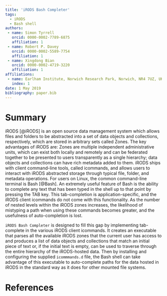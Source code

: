 ```yaml
---
title: 'iRODS Bash Completer'
tags:
  - iRODS
  - Bash shell
authors:
 - name: Simon Tyrrell
   orcid: 0000-0002-7789-6875
   affiliation: 1
 - name: Robert P. Davey
   orcid: 0000-0002-5589-7754
   affiliation: 1
 - name: Xingdong Bian
   orcid: 0000-0002-4719-3220
   affiliation: 1
affiliations:
 - name: Earlham Institute, Norwich Research Park, Norwich, NR4 7UZ, UK.
   index: 1
date: 1 May 2019
bibliography: paper.bib
---
```


# Summary

iRODS [@iRODS] is an open source data management system which allows files and folders to be abstracted into a set of data objects and collections, respectively, which are stored in arbitrary sets called Zones. The key advantages of iRODS are: Zones are multiple independent administrative units, which can exist both locally and remotely and can be federated together to be presented to users transparently as a single hierarchy; data objects and collections can have rich metadata added to them. iRODS ships with client command-line tools, called icommands, and allows users to interact with iRODS abstracted storage through typical file, folder, and metadata operations. For users on Linux, the common command-line terminal is Bash [@Bash]. An extremely useful feature of Bash is the ability to complete any text that has been typed in the shell up to that point by pressing the TAB key. This tab-completion is application-specific, and the iRODS client icommands do not come with this functionality. As the number of nested levels within the iRODS zones increases, the likelihood of mistyping a path when using these commands becomes greater, and the usefulness of auto-completion is lost.

```iRODS Bash Completer``` is designed to fill this gap by implementing tab-complete in the various iRODS client icommands. It creates an executable that parses all the available iRODS zones that the current user has access to and produces a list of data objects and collections that match an initial piece of text or, if the initial text is empty, can be used to traverse through the entire hierarchy of the iRODS-hosted data. Then by installing and configuring the supplied ```icommmands.d``` file, the Bash shell can take advantage of this executable to auto-complete paths for the data hosted in iRODS in the standard way as it does for other mounted file systems.

# References
